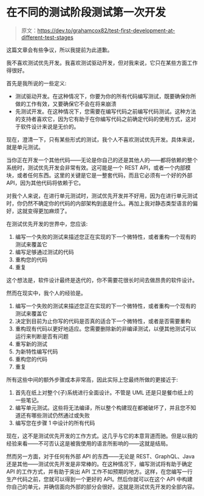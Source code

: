 # 在不同的测试阶段测试第一次开发

> 原文：<https://dev.to/grahamcox82/test-first-development-at-different-test-stages>

这篇文章会有些争议，所以我提前为此道歉。

我不喜欢测试优先开发。我喜欢测试驱动开发，但对我来说，它只在某些方面工作得很好。

首先是我所说的一些定义:

*   测试驱动开发。在这种情况下，你要为你的所有代码编写测试，既要确保你所做的工作有效，又要确保它不会在将来崩溃
*   先测试开发。在这种情况下，您需要在编写代码之前编写代码测试。这种方法的支持者喜欢它，因为它有助于在你编写代码之前确定代码的使用方式，这对于软件设计来说是无价的。

现在，澄清一下，只有某些形式的测试，我个人不喜欢测试优先开发。具体来说，就是单元测试。

当你正在开发一个其他代码——无论是你自己的还是其他人的——都将依赖的整个系统时，测试优先开发会非常有效。这可能是一个 REST API，或者一个内部模块，或者任何东西。这里的关键是它是一整套代码，而且它必须有一个好的外部 API，因为其他代码将依赖于它。

对我个人来说，在进行单元测试时，测试优先开发并不好用，因为在进行单元测试时，你仍然不确定你的代码的内部架构到底是什么。再加上我对静态类型语言的偏好，这就变得更加麻烦了。

在测试优先开发的世界中，您应该:

1.  编写一个失败的测试来描述您正在实现的下一个微特性，或者重构一个现有的测试来覆盖它
2.  编写足够通过测试的代码
3.  重构您的代码
4.  重复

这个想法是，软件设计最终是迭代的，你不需要花很长时间去做昂贵的软件设计。

然而在现实中，我个人的经验是。

1.  编写一个失败的测试来描述您正在实现的下一个微特性，或者重构一个现有的测试来覆盖它
2.  决定到目前为止你写的代码是否真的适合下一个微特性，或者是否需要重构
3.  重构现有代码以更好地适应。您需要删除新的非编译测试，以便其他测试可以运行来判断是否有问题
4.  重写新的测试
5.  为新特性编写代码
6.  重构您的代码
7.  重复

所有这些中间的额外步骤成本非常高，因此实际上您最终所做的更接近于:

1.  首先在纸上对整个(子)系统进行全面设计。不管是 UML 还是只是餐巾纸上的一些笔记。
2.  编写单元测试。这些将无法编译，所以整个构建现在都被破坏了，并且您不知道还有哪些测试仍然通过或失败
3.  编写您在步骤 1 中设计的所有代码

现在，这不是测试优先开发的工作方式。这几乎与它的本意背道而驰。但是以我的经验来看——不可否认这是被我使用的语言所影响的——这就是结局。

然而另一方面，对于任何有外部 API 的东西——无论是 REST、GraphQL、Java 还是其他——测试优先开发是非常棒的。在这种情况下，编写测试将有助于确定 API 的工作方式，并有助于突出 API 工作不如预期的地方。这样，在您编写一行生产代码之前，您就可以得到一个更好的 API。然后你就可以在这个 API 中构建你自己的单元，并确信面向外部的部分会很好。这就是测试优先开发的全部内容。